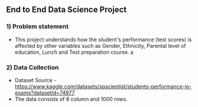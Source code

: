 ## End to End Data Science Project

### 1) Problem statement
- This project understands how the student's performance (test scores) is affected by other variables such as Gender, Ethnicity, Parental level of education, Lunch and Test preparation course.
a

### 2) Data Collection
- Dataset Source - https://www.kaggle.com/datasets/spscientist/students-performance-in-exams?datasetId=74977
- The data consists of 8 column and 1000 rows.
